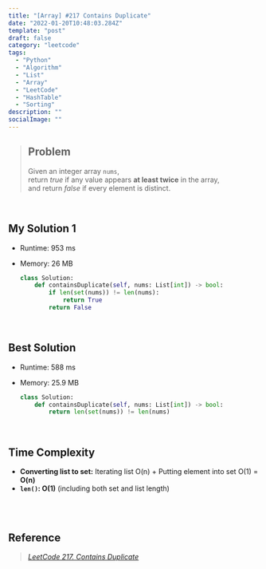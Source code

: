 ```yaml
---
title: "[Array] #217 Contains Duplicate"
date: "2022-01-20T10:48:03.284Z"
template: "post"
draft: false
category: "leetcode"
tags:
  - "Python"
  - "Algorithm"
  - "List"
  - "Array"
  - "LeetCode"
  - "HashTable"
  - "Sorting"
description: ""
socialImage: ""
---
```



> ## Problem
> Given an integer array `nums`,  
> return _true_ if any value appears **at least twice** in the array,  
> and return _false_ if every element is distinct.



<br>

## My Solution 1
* Runtime: 953 ms
* Memory: 26 MB

    ```python
    class Solution:
        def containsDuplicate(self, nums: List[int]) -> bool:
            if len(set(nums)) != len(nums):
                return True
            return False
    ```

<br>

## Best Solution
* Runtime: 588 ms
* Memory: 25.9 MB

    ```python
    class Solution:
        def containsDuplicate(self, nums: List[int]) -> bool:
            return len(set(nums)) != len(nums)
    ```

<br>

## Time Complexity
* **Converting list to set:** Iterating list O(n) + Putting element into set O(1) = **O(n)**
* **`len()`: O(1)** (including both set and list length)

<br>
<br>

## Reference
> [_LeetCode 217. Contains Duplicate_](https://leetcode.com/problems/contains-duplicate/)